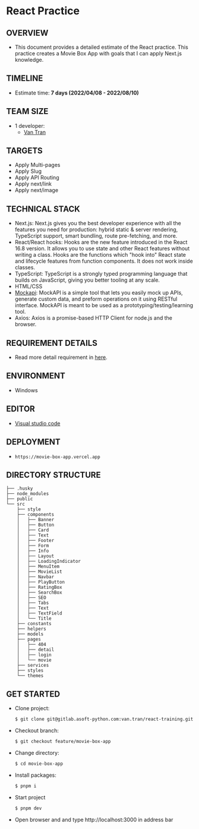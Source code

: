 # React Practice

## OVERVIEW

- This document provides a detailed estimate of the React practice. This practice creates a Movie Box App with goals that I can apply Next.js knowledge.

## TIMELINE

- Estimate time: **7 days (2022/04/08 - 2022/08/10)**

## TEAM SIZE

- 1 developer:
  - [Van Tran](van.tran@asnet.com.vn)

## TARGETS

- Apply Multi-pages
- Apply Slug
- Apply API Routing
- Apply next/link
- Apply next/image

## TECHNICAL STACK

- Next.js: Next.js gives you the best developer experience with all the features you need for production: hybrid static & server rendering, TypeScript support, smart bundling, route pre-fetching, and more.
- React/React hooks: Hooks are the new feature introduced in the React 16.8 version. It allows you to use state and other React features without writing a class. Hooks are the functions which "hook into" React state and lifecycle features from function components. It does not work inside classes.
- TypeScript: TypeScript is a strongly typed programming language that builds on JavaScript, giving you better tooling at any scale.
- HTML/CSS
- [Mockapi](https://mockapi.io/): MockAPI is a simple tool that lets you easily mock up APIs, generate custom data, and preform operations on it using RESTful interface. MockAPI is meant to be used as a prototyping/testing/learning tool.
- Axios: Axios is a promise-based HTTP Client for node.js and the browser.

## REQUIREMENT DETAILS

- Read more detail requirement in [here](https://docs.google.com/document/d/1EMusyZLScN4POSMZO7hh8WOhflCAjUpjdtanIeFusHg/edit?usp=sharing).

## ENVIRONMENT

- Windows

## EDITOR

- [Visual studio code](https://code.visualstudio.com)

## DEPLOYMENT

- `https://movie-box-app.vercel.app`

## DIRECTORY STRUCTURE

```
├── .husky
├── node_modules
├── public
└── src
    ├── style
    ├── components
    │   ├── Banner
    │   ├── Button
    │   ├── Card
    │   ├── Text
    │   ├── Footer
    │   ├── Form
    │   ├── Info
    │   ├── Layout
    │   ├── LoadingIndicator
    │   ├── MenuItem
    │   ├── MovieList
    │   ├── Navbar
    │   ├── PlayButton
    │   ├── RatingBox
    │   ├── SearchBox
    │   ├── SEO
    │   ├── Tabs
    │   ├── Text
    │   ├── TextField
    │   └── Title
    ├── constants
    ├── helpers
    ├── models
    ├── pages
    │   ├── 404
    │   ├── detail
    │   ├── login
    │   └── movie
    ├── services
    ├── styles
    └── themes

```

## GET STARTED

- Clone project:

  ```bash
  $ git clone git@gitlab.asoft-python.com:van.tran/react-training.git
  ```

- Checkout branch:

  ```bash
  $ git checkout feature/movie-box-app
  ```

- Change directory:

  ```bash
  $ cd movie-box-app
  ```

- Install packages:

  ```bash
  $ pnpm i
  ```

- Start project

  ```bash
  $ pnpm dev
  ```

- Open browser and and type http://localhost:3000 in address bar
